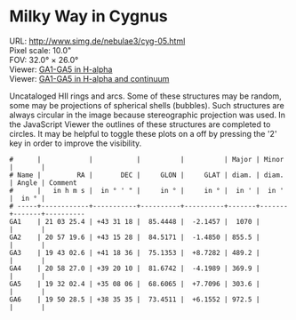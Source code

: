 # Milky Way in Cygnus

URL: <http://www.simg.de/nebulae3/cyg-05.html>  
Pixel scale: 10.0"  
FOV: 32.0° × 26.0°  
Viewer: [GA1-GA5 in H-alpha](http://www.simg.de/nebulae3/cyg-05-h.vhtml?nav=0&tbl=1&uo=~3%22GA1%22%2C315.8559%2C43.5217%2C1070.755~4%2C~3%22GA2%22%2C314.3317%2C43.2579%2C855.547~4%2C~3%22GA3%22%2C295.7610%2C41.3100%2C489.277~4%2C~3%22GA4%22%2C314.6125%2C39.3360%2C369.948~4%2C~3%22GA5%22%2C293.0099%2C35.1349%2C303.623~4%2C~3%22GA6%22%2C297.6188%2C38.5931%2C972.558~4)  
Viewer: [GA1-GA5 in H-alpha and continuum](http://www.simg.de/nebulae3/cyg-05-hbr.vhtml?nav=0&tbl=1&uo=~3%22GA1%22%2C315.8559%2C43.5217%2C1070.755~4%2C~3%22GA2%22%2C314.3317%2C43.2579%2C855.547~4%2C~3%22GA3%22%2C295.7610%2C41.3100%2C489.277~4%2C~3%22GA4%22%2C314.6125%2C39.3360%2C369.948~4%2C~3%22GA5%22%2C293.0099%2C35.1349%2C303.623~4%2C~3%22GA6%22%2C297.6188%2C38.5931%2C972.558~4)  

Uncataloged HII rings and arcs. Some of these structures may be random, some
may be projections of spherical shells (bubbles). Such structures are always
circular in the image because stereographic projection was used. In the 
JavaScript Viewer the outlines of these structures are completed to circles. It
may be helpful to toggle these plots on a off by pressing the '2' key in order
to improve the visibility. 

	#      |            |           |          |          | Major | Minor |       | 
	# Name |         RA |       DEC |     GLON |     GLAT | diam. | diam. | Angle | Comment
	#      |   in h m s |  in ° ' " |     in ° |     in ° |  in ' |  in ' |  in ° | 
	# -----+------------+-----------+----------+----------+-------+-------+-------+----------
	GA1    | 21 03 25.4 | +43 31 18 |  85.4448 |  -2.1457 |  1070 |       |       | 
	GA2    | 20 57 19.6 | +43 15 28 |  84.5171 |  -1.4850 | 855.5 |       |       | 
	GA3    | 19 43 02.6 | +41 18 36 |  75.1353 |  +8.7282 | 489.2 |       |       | 
	GA4    | 20 58 27.0 | +39 20 10 |  81.6742 |  -4.1989 | 369.9 |       |       | 
	GA5    | 19 32 02.4 | +35 08 06 |  68.6065 |  +7.7096 | 303.6 |       |       | 
	GA6    | 19 50 28.5 | +38 35 35 |  73.4511 |  +6.1552 | 972.5 |       |       | 

